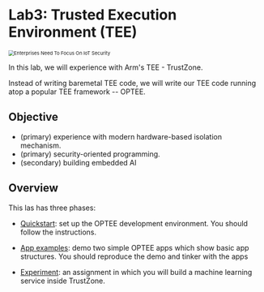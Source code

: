 # Lab3: Trusted Execution Environment (TEE)

<img src="https://www.thefastmode.com/media/k2/items/src/7df193d5a2be86814850ef16aacb19d6.jpg?t=20200606_093102?date=13042020" alt="Enterprises Need To Focus On IoT Security" style="zoom: 67%;" />

In this lab, we will experience with Arm's TEE - TrustZone. 

Instead of writing baremetal TEE code, we will write our TEE code running atop a popular TEE framework -- OPTEE. 

## Objective

* (primary) experience with modern hardware-based isolation mechanism.
* (primary) security-oriented programming. 
* (secondary) building embedded AI

## Overview

This las has three phases: 

* [Quickstart](quickstart.md): set up the OPTEE development environment. You should follow the instructions. 

* [App examples](helloworld.md): demo two simple OPTEE apps which show basic app structures. You should reproduce the demo and tinker with the apps

* [Experiment](exp.md): an assignment in which you will build a machine learning service inside TrustZone. 

  

